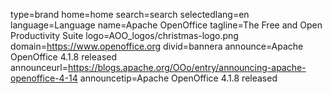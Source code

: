 type=brand
home=home
search=search
selectedlang=en
language=Language
name=Apache OpenOffice
tagline=The Free and Open Productivity Suite
logo=AOO_logos/christmas-logo.png
domain=https://www.openoffice.org
divid=bannera
announce=Apache OpenOffice 4.1.8 released
announceurl=https://blogs.apache.org/OOo/entry/announcing-apache-openoffice-4-14
announcetip=Apache OpenOffice 4.1.8 released
~~~~~~
